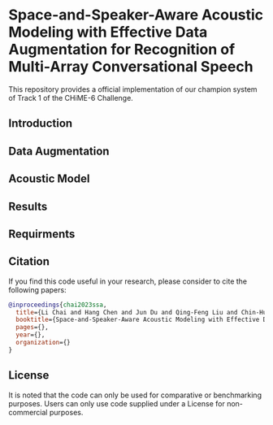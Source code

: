 # Space-and-Speaker-Aware Acoustic Modeling with Effective Data Augmentation for Recognition of Multi-Array Conversational Speech

This repository provides a official implementation of our champion system of Track 1 of the CHiME-6 Challenge. 

## Introduction

## Data Augmentation

## Acoustic Model

## Results

## Requirments

## Citation

If you find this code useful in your research, please consider to cite the following papers:

```bibtex
@inproceedings{chai2023ssa,
  title={Li Chai and Hang Chen and Jun Du and Qing-Feng Liu and Chin-Hui Lee},
  booktitle={Space-and-Speaker-Aware Acoustic Modeling with Effective Data Augmentation for Recognition of Multi-Array Conversational Speech},
  pages={},
  year={},
  organization={}
}
```


## License

It is noted that the code can only be used for comparative or benchmarking purposes. Users can only use code supplied under a License for non-commercial purposes.
